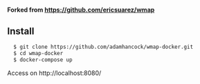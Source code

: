 #### Forked from https://github.com/ericsuarez/wmap

## Install

```bash
  $ git clone https://github.com/adamhancock/wmap-docker.git
  $ cd wmap-docker
  $ docker-compose up
```

Access on http://localhost:8080/
